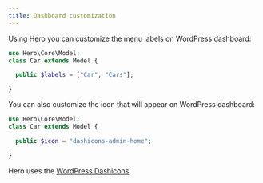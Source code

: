 ```yaml
---
title: Dashboard customization
---
```


Using Hero you can customize the menu labels on WordPress dashboard:

```php
use Hero\Core\Model;
class Car extends Model {

  public $labels = ["Car", "Cars"];

}
```

You can also customize the icon that will appear on WordPress dashboard:

```php
use Hero\Core\Model;
class Car extends Model {

  public $icon = "dashicons-admin-home";

}
```

Hero uses the [WordPress Dashicons](https://developer.wordpress.org/resource/dashicons/#images-alt).
